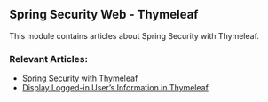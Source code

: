 ## Spring Security Web - Thymeleaf

This module contains articles about Spring Security with Thymeleaf.

### Relevant Articles: 

- [Spring Security with Thymeleaf](https://www.baeldung.com/spring-security-thymeleaf)
- [Display Logged-in User’s Information in Thymeleaf](https://www.baeldung.com/spring-thymeleaf-user-info)
